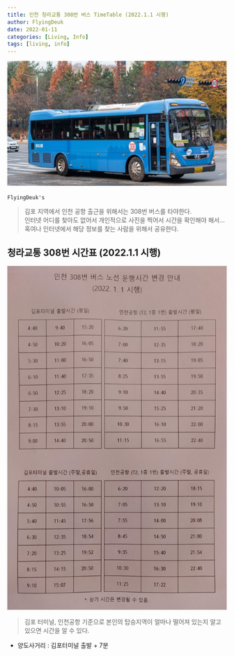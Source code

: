 ```yaml
---
title: 인천 청라교통 308번 버스 TimeTable (2022.1.1 시행)
author: FlyingDeuk
date: 2022-01-11
categories: [Living, Info]
tags: [living, info]
---
```


![bus](/img/living/info/bustime.jpg)

`FlyingDeuk's`
> 김포 지역에서 인천 공항 출근을 위해서는 308번 버스를 타야한다. <br>
인터넷 어디를 찾아도 없어서 개인적으로 사진을 찍어서 시간을 확인해야 해서... 혹여나 인터넷에서 해당 정보를 찾는 사람을 위해서 공유한다.

## 청라교통 308번 시간표 (2022.1.1 시행)

![bus](/img/living/info/bustime1.jpg)
> 김포 터미널, 인천공항 기준으로 본인의 탑승지역이 얼마나 떨어져 있는지 알고 있으면 시간을 알 수 있다.
- 양도사거리 : 김포터미널 출발 + 7분
